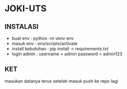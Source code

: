 # JOKI-UTS
## INSTALASI
- buat env : python -m venv env
- masuk env : env/scripts/activate
- install kebutuhan : pip install -r requirements.txt
- login admin : username = admin password = admin123

## KET
masukan datanya terus setelah masuk push ke repo lagi 
